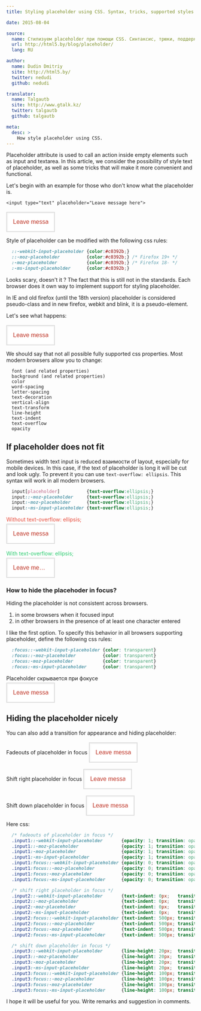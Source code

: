 ```yaml
---
title: Styling placeholder using CSS. Syntax, tricks, supported styles in HTML5

date: 2015-08-04

source:
  name: Стилизуем placeholder при помощи CSS. Синтаксис, трюки, поддерживаемые стили в html5
  url: http://html5.by/blog/placeholder/
  lang: RU

author:
  name: Dudin Dmitriy
  site: http://html5.by/
  twitter: nedudi
  github: nedudi

translator:
  name: Talgautb
  site: http://www.gtalk.kz/
  twitter: talgautb
  github: talgautb

meta:
  desc: >
    How style placeholder using CSS.
---
```


Placeholder attribute is used to call an action inside empty elements such as input and textarea. In this article, we consider the possibility of style text of placeholder, as well as some tricks that will make it more convenient and functional.

Let's begin with an example for those who don't know what the placeholder is.

<!-- cut -->

```<input type="text" placeholder="Leave message here">```

<style>
  input{
    border: 2px solid rgba(220,220,220,1);
    color: #2980b9;
    font-size: 16px;
    box-shadow: 1px 1px 3px 1px rgba(200,200,200, 0.2) inset;
    padding: 1em;
    width: 17em;
    outline: none;
    margin: 0;
    -webkit-transition: all 200ms cubic-bezier(0.42, 0, 0.58, 1);
    -moz-transition: all 200ms cubic-bezier(0.42, 0, 0.58, 1);
    -o-transition: all 200ms cubic-bezier(0.42, 0, 0.58, 1);
    transition: all 200ms cubic-bezier(0.42, 0, 0.58, 1);
  }

  input:hover{
    border: 2px solid rgba(52, 152, 219, 1);
    box-shadow: 1px 1px 3px 1px rgba(52, 152, 219, 0.2) inset;
    -webkit-transition: all 200ms cubic-bezier(0.42, 0, 0.58, 1);
    -moz-transition: all 200ms cubic-bezier(0.42, 0, 0.58, 1);
    -o-transition: all 200ms cubic-bezier(0.42, 0, 0.58, 1);
    transition: all 200ms cubic-bezier(0.42, 0, 0.58, 1);
  }

  input:focus{
    border: 2px solid rgba(52, 152, 219, 1);
    box-shadow: 0px 0px 0px 0px rgba(52, 152, 219, 1);
    background-color: rgba(255,255,255, 0.5);
    -webkit-transition: all 100ms cubic-bezier(0.42, 0, 0.58, 1);
    -moz-transition: all 100ms cubic-bezier(0.42, 0, 0.58, 1);
    -o-transition: all 100ms cubic-bezier(0.42, 0, 0.58, 1);
    transition: all 100ms cubic-bezier(0.42, 0, 0.58, 1);
  }

</style>

<input type="text" placeholder="Leave message here">

Style of placeholder can be modified with the following css rules:

```css
  ::-webkit-input-placeholder {color:#c0392b;}
  ::-moz-placeholder          {color:#c0392b;} /* Firefox 19+ */
  :-moz-placeholder           {color:#c0392b;} /* Firefox 18- */
  :-ms-input-placeholder      {color:#c0392b;}
```

Looks scary, doesn't it ? The fact that this is still not in the standards. Each browser does it own way to implement support for styling placeholder.

In IE and old firefox (until the 18th version) placeholder is considered pseudo-class and in new firefox, webkit and blink, it is a pseudo-element.

Let's see what happens:

<style>
  ::-webkit-input-placeholder {
    color: #c0392b;
  }
  ::-moz-placeholder { /* Firefox 19+ */
    color: #c0392b;
  }
  :-ms-input-placeholder {
    color: #c0392b;
  }
  :-moz-placeholder { /* Firefox 18- */
    color: #c0392b;
  }
</style>

<input type="text" placeholder="Leave message here">

We should say that not all possible fully supported css properties. Most modern browsers allow you to change:

```
  font (and related properties)
  background (and related properties)
  color
  word-spacing
  letter-spacing
  text-decoration
  vertical-align
  text-transform
  line-height
  text-indent
  text-overflow
  opacity
```

## If placeholder does not fit

Sometimes width text input is reduced взаимости of layout, especially for mobile devices. In this case, if the text of placeholder is long it will be cut and look ugly. To prevent it you can use `text-overflow: ellipsis`. This syntax will work in all modern browsers.

```css
  input[placeholder]          {text-overflow:ellipsis;}
  input::-moz-placeholder     {text-overflow:ellipsis;}
  input:-moz-placeholder      {text-overflow:ellipsis;}
  input:-ms-input-placeholder {text-overflow:ellipsis;}
```
<style>
  input {
    width: 130px;
    margin-top: 3px;
  }
  input.ell[placeholder] {text-overflow: ellipsis;}
  input.ell::-moz-placeholder { text-overflow: ellipsis; } /* firefox 19+ */
  input.ell:-moz-placeholder { text-overflow: ellipsis; }
</style>

<span style="color:#e74c3c">Without text-overflow: ellipsis;</span><br>
<input type="text" placeholder="Leave message here"><br><br>
<span style="color:#2ecc71">With text-overflow: ellipsis;</span><br>
<input class="ell" type="text" placeholder="Leave message here">

### How to hide the placehoder in focus?

Hiding the placeholder is not consistent across browsers.

  1. in some browsers when it focused input
  2. in other browsers in the presence of at least one character entered

I like the first option. To specify this behavior in all browsers supporting placeholder, define the following css rules:

```css
  :focus::-webkit-input-placeholder {color: transparent}
  :focus::-moz-placeholder          {color: transparent}
  :focus:-moz-placeholder           {color: transparent}
  :focus:-ms-input-placeholder      {color: transparent}
```

<style>
  input{
    margin-top: 3px;
  }
  :focus::-webkit-input-placeholder {color: transparent}
  :focus::-moz-placeholder          {color: transparent}
  :focus:-moz-placeholder           {color: transparent}
  :focus:-ms-input-placeholder      {color: transparent}
</style>

Placeholder скрывается при фoкусе<br>
<input type="text" placeholder="Leave message here">

## Hiding the placeholder nicely

You can also add a transition for appearance and hiding placeholder:

<style>
  input{
    margin-top: 3px;
  }
  .input1::-webkit-input-placeholder     {opacity: 1; transition: opacity 0.3s ease;}
  .input1::-moz-placeholder                {opacity: 1; transition: opacity 0.3s ease;}
  .input1:-moz-placeholder                 {opacity: 1; transition: opacity 0.3s ease;}
  .input1:-ms-input-placeholder            {opacity: 1; transition: opacity 0.3s ease;}
  .input1:focus::-webkit-input-placeholder {opacity: 0; transition: opacity 0.3s ease;}
  .input1:focus::-moz-placeholder          {opacity: 0; transition: opacity 0.3s ease;}
  .input1:focus:-moz-placeholder           {opacity: 0; transition: opacity 0.3s ease;}
  .input1:focus:-ms-input-placeholder      {opacity: 0; transition: opacity 0.3s ease;}

  .input2::-webkit-input-placeholder       {text-indent: 0px;   transition: text-indent 0.3s ease;}
  .input2::-moz-placeholder                {text-indent: 0px;   transition: text-indent 0.3s ease;}
  .input2:-moz-placeholder                 {text-indent: 0px;   transition: text-indent 0.3s ease;}
  .input2:-ms-input-placeholder            {text-indent: 0px;   transition: text-indent 0.3s ease;}
  .input2:focus::-webkit-input-placeholder {text-indent: 500px; transition: text-indent 0.3s ease;}
  .input2:focus::-moz-placeholder          {text-indent: 500px; transition: text-indent 0.3s ease;}
  .input2:focus:-moz-placeholder           {text-indent: 500px; transition: text-indent 0.3s ease;}
  .input2:focus:-ms-input-placeholder      {text-indent: 500px; transition: text-indent 0.3s ease;}

  .input3::-webkit-input-placeholder       {line-height: 20px;  transition: line-height 0.5s ease;}
  .input3::-moz-placeholder                {line-height: 20px;  transition: line-height 0.5s ease;}
  .input3:-moz-placeholder                 {line-height: 20px;  transition: line-height 0.5s ease;}
  .input3:-ms-input-placeholder            {line-height: 20px;  transition: line-height 0.5s ease;}
  .input3:focus::-webkit-input-placeholder {line-height: 100px; transition: line-height 0.5s ease;}
  .input3:focus::-moz-placeholder          {line-height: 100px; transition: line-height 0.5s ease;}
  .input3:focus:-moz-placeholder           {line-height: 100px; transition: line-height 0.5s ease;}
  .input3:focus:-ms-input-placeholder      {line-height: 100px; transition: line-height 0.5s ease;}
</style>

Fadeouts of placeholder in focus
<input class="input1" type="text" placeholder="Leave message here"><br>

Shift right placeholder in focus
<input class="input2" type="text" placeholder="Leave message here"><br>

Shift down placeholder in focus
<input class="input3" type="text" placeholder="Leave message here"><br>

Here css:

```css
  /* fadeouts of placeholder in focus */
  .input1::-webkit-input-placeholder       {opacity: 1; transition: opacity 0.3s ease;}
  .input1::-moz-placeholder                {opacity: 1; transition: opacity 0.3s ease;}
  .input1:-moz-placeholder                 {opacity: 1; transition: opacity 0.3s ease;}
  .input1:-ms-input-placeholder            {opacity: 1; transition: opacity 0.3s ease;}
  .input1:focus::-webkit-input-placeholder {opacity: 0; transition: opacity 0.3s ease;}
  .input1:focus::-moz-placeholder          {opacity: 0; transition: opacity 0.3s ease;}
  .input1:focus:-moz-placeholder           {opacity: 0; transition: opacity 0.3s ease;}
  .input1:focus:-ms-input-placeholder      {opacity: 0; transition: opacity 0.3s ease;}

  /* shift right placeholder in focus */
  .input2::-webkit-input-placeholder       {text-indent: 0px;   transition: text-indent 0.3s ease;}
  .input2::-moz-placeholder                {text-indent: 0px;   transition: text-indent 0.3s ease;}
  .input2:-moz-placeholder                 {text-indent: 0px;   transition: text-indent 0.3s ease;}
  .input2:-ms-input-placeholder            {text-indent: 0px;   transition: text-indent 0.3s ease;}
  .input2:focus::-webkit-input-placeholder {text-indent: 500px; transition: text-indent 0.3s ease;}
  .input2:focus::-moz-placeholder          {text-indent: 500px; transition: text-indent 0.3s ease;}
  .input2:focus:-moz-placeholder           {text-indent: 500px; transition: text-indent 0.3s ease;}
  .input2:focus:-ms-input-placeholder      {text-indent: 500px; transition: text-indent 0.3s ease;}

  /* shift down placeholder in focus */
  .input3::-webkit-input-placeholder       {line-height: 20px;  transition: line-height 0.5s ease;}
  .input3::-moz-placeholder                {line-height: 20px;  transition: line-height 0.5s ease;}
  .input3:-moz-placeholder                 {line-height: 20px;  transition: line-height 0.5s ease;}
  .input3:-ms-input-placeholder            {line-height: 20px;  transition: line-height 0.5s ease;}
  .input3:focus::-webkit-input-placeholder {line-height: 100px; transition: line-height 0.5s ease;}
  .input3:focus::-moz-placeholder          {line-height: 100px; transition: line-height 0.5s ease;}
  .input3:focus:-moz-placeholder           {line-height: 100px; transition: line-height 0.5s ease;}
  .input3:focus:-ms-input-placeholder      {line-height: 100px; transition: line-height 0.5s ease;}
```

I hope it will be useful for you. Write remarks and suggestion in comments.
